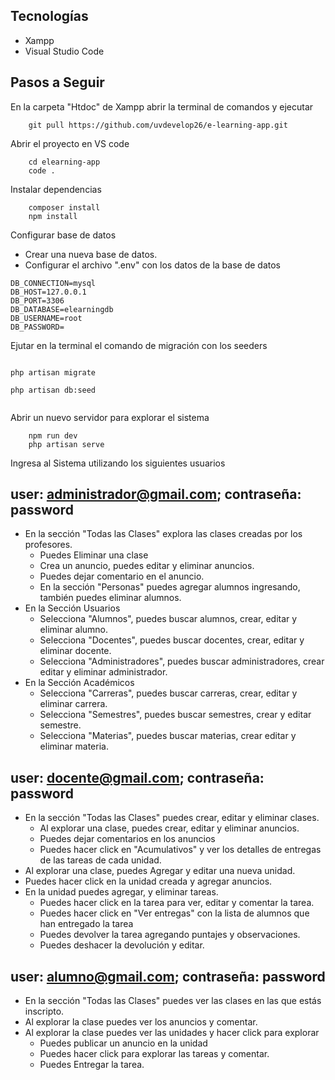 ## Tecnologías

- Xampp
- Visual Studio Code


## Pasos a Seguir
En la carpeta "Htdoc" de Xampp abrir la terminal de comandos y ejecutar

```git
    git pull https://github.com/uvdevelop26/e-learning-app.git

```
Abrir el proyecto en VS code
```
    cd elearning-app
    code .
```
Instalar dependencias
```
    composer install
    npm install
```
Configurar base de datos

- Crear una nueva base de datos.
- Configurar el archivo ".env" con los datos de la base de datos

```
DB_CONNECTION=mysql
DB_HOST=127.0.0.1
DB_PORT=3306
DB_DATABASE=elearningdb
DB_USERNAME=root
DB_PASSWORD=

```
Ejutar en la terminal el comando de migración con los seeders

```

php artisan migrate

php artisan db:seed


```
Abrir un nuevo servidor para explorar el sistema
```
    npm run dev
    php artisan serve

```
Ingresa al Sistema utilizando los siguientes usuarios 

 ## user: administrador@gmail.com; contraseña: password

  - En la sección "Todas las Clases" explora las clases creadas por los profesores.
    - Puedes Eliminar una clase
    - Crea un anuncio, puedes editar y eliminar anuncios.
    - Puedes dejar comentario en el anuncio.
    - En la sección "Personas" puedes agregar alumnos ingresando, también puedes eliminar alumnos.
  - En la Sección Usuarios
    - Selecciona "Alumnos", puedes buscar alumnos, crear, editar y eliminar alumno.
    - Selecciona "Docentes", puedes buscar docentes, crear, editar y eliminar docente.
    - Selecciona "Administradores", puedes buscar administradores, crear editar y eliminar administrador.
  - En la Sección Académicos
    - Selecciona "Carreras", puedes buscar carreras, crear, editar y eliminar carrera.
    - Selecciona "Semestres", puedes buscar semestres, crear y editar semestre.
    - Selecciona "Materias", puedes buscar materias, crear editar y eliminar materia.

 ## user: docente@gmail.com; contraseña: password
 - En la sección "Todas las Clases" puedes crear, editar y eliminar clases.
    - Al explorar una clase, puedes crear, editar y eliminar anuncios.
    - Puedes dejar comentarios en los anuncios
    - Puedes hacer click en "Acumulativos" y ver los detalles de entregas de las tareas de cada unidad.
 - Al explorar una clase, puedes Agregar y editar una nueva unidad.
 - Puedes hacer click en la unidad creada y agregar anuncios.
 - En la unidad puedes agregar, y eliminar tareas.
   - Puedes hacer click en la tarea para ver, editar y comentar la tarea.
   - Puedes hacer click en "Ver entregas" con la lista de alumnos que han entregado la tarea
   - Puedes devolver la tarea agregando puntajes y observaciones.
   - Puedes deshacer la devolución y editar.

 ## user: alumno@gmail.com; contraseña: password
 - En la sección "Todas las Clases" puedes ver las clases en las que estás inscripto.
  - Al explorar la clase puedes ver los anuncios y comentar.
- Al explorar la clase puedes ver las unidades y hacer click para explorar
  - Puedes publicar un anuncio en la unidad
  - Puedes hacer click para explorar las tareas y comentar.
  - Puedes Entregar la tarea.





